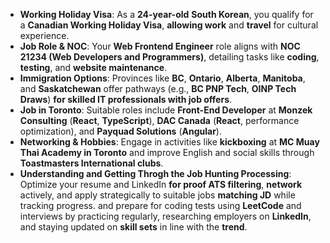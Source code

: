- **Working Holiday Visa**: As a **24-year-old** **South Korean**, you qualify for a **Canadian Working Holiday Visa**, **allowing work** and **travel** for cultural experience.
- **Job Role & NOC**: Your **Web Frontend Engineer** role aligns with **NOC 21234 (Web Developers and Programmers)**, detailing tasks like **coding**, **testing**, and **website maintenance**.
- **Immigration Options**: Provinces like **BC**, **Ontario**, **Alberta**, **Manitoba**, and **Saskatchewan** offer pathways (e.g., **BC PNP Tech**, **OINP Tech Draws**) **for skilled IT professionals with job offers**.
- **Job in Toronto**: Suitable roles include **Front-End Developer** at **Monzek Consulting** (**React**, **TypeScript**), **DAC Canada** (**React**, performance optimization), and **Payquad Solutions** (**Angular**).
- **Networking & Hobbies**: Engage in activities like **kickboxing** at **MC Muay Thai Academy in Toronto** and improve English and social skills through **Toastmasters International clubs**.
- **Understanding and Getting Throgh the Job Hunting Processing**: Optimize your resume and LinkedIn **for proof ATS filtering**, **network** actively, and apply strategically to suitable jobs **matching JD** while tracking progress. and prepare for coding tests using **LeetCode** and interviews by practicing regularly, researching employers on **LinkedIn**, and staying updated on **skill sets** in line with the **trend**.